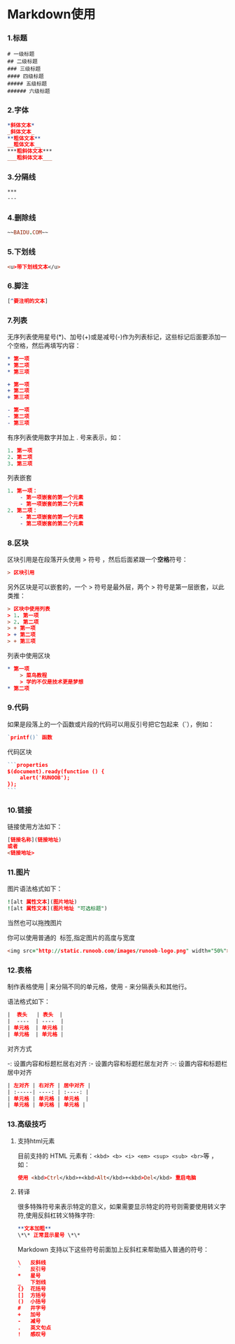 # Markdown使用

### 1.标题

```pr
# 一级标题
## 二级标题
### 三级标题
#### 四级标题
##### 五级标题
###### 六级标题
```

### 2.字体

```pro
*斜体文本*
_斜体文本_
**粗体文本**
__粗体文本__
***粗斜体文本***
___粗斜体文本___
```

### 3.分隔线

```pro
***
---
```

### 4.删除线

```pro
~~BAIDU.COM~~
```

### 5.下划线

```pro
<u>带下划线文本</u>
```

### 6.脚注

```pro
[^要注明的文本]
```

### 7.列表

无序列表使用星号(*)、加号(+)或是减号(-)作为列表标记，这些标记后面要添加一个空格，然后再填写内容：

```pro
* 第一项
* 第二项
* 第三项

+ 第一项
+ 第二项
+ 第三项

- 第一项
- 第二项
- 第三项
```

有序列表使用数字并加上 . 号来表示，如：

```pro
1. 第一项
2. 第二项
3. 第三项
```

列表嵌套

```pro
1. 第一项：
    - 第一项嵌套的第一个元素
    - 第一项嵌套的第二个元素
2. 第二项：
    - 第二项嵌套的第一个元素
    - 第二项嵌套的第二个元素
```

### 8.区块

区块引用是在段落开头使用 > 符号 ，然后后面紧跟一个**空格**符号：

```pro
> 区块引用
```

另外区块是可以嵌套的，一个 > 符号是最外层，两个 > 符号是第一层嵌套，以此类推：

```pro
> 区块中使用列表
> 1. 第一项
> 2. 第二项
> + 第一项
> + 第二项
> + 第三项
```

列表中使用区块

```pro
* 第一项
    > 菜鸟教程
    > 学的不仅是技术更是梦想
* 第二项
```

### 9.代码

如果是段落上的一个函数或片段的代码可以用反引号把它包起来（`），例如：

```pro
`printf()` 函数
```

代码区块

```pro
​```properties
$(document).ready(function () {
    alert('RUNOOB');
});
​```
```

### 10.链接

链接使用方法如下：

```pro
[链接名称](链接地址)
或者
<链接地址>
```

### 11.图片

图片语法格式如下：

```pro
![alt 属性文本](图片地址)
![alt 属性文本](图片地址 "可选标题")
```

当然也可以拖拽图片

你可以使用普通的 <img> 标签,指定图片的高度与宽度

```pro
<img src="http://static.runoob.com/images/runoob-logo.png" width="50%">
```

### 12.表格

制作表格使用 | 来分隔不同的单元格，使用 - 来分隔表头和其他行。

语法格式如下：

```pro
|  表头   | 表头  |
|  ----  | ----  |
| 单元格  | 单元格 |
| 单元格  | 单元格 |
```

对齐方式

-: 设置内容和标题栏居右对齐
:- 设置内容和标题栏居左对齐
:-: 设置内容和标题栏居中对齐

```pro
| 左对齐 | 右对齐 | 居中对齐 |
| :-----| ----: | :----: |
| 单元格 | 单元格 | 单元格  |
| 单元格 | 单元格 | 单元格 |
```

### 13.高级技巧 

1. 支持html元素

   目前支持的 HTML 元素有：`<kbd> <b> <i> <em> <sup> <sub> <br>`等 ，如：

   ```pro
   使用 <kbd>Ctrl</kbd>+<kbd>Alt</kbd>+<kbd>Del</kbd> 重启电脑
   ```

2. 转译

   很多特殊符号来表示特定的意义，如果需要显示特定的符号则需要使用转义字符,使用反斜杠转义特殊字符:

   ```pro
   **文本加粗** 
   \*\* 正常显示星号 \*\*
   ```

   Markdown 支持以下这些符号前面加上反斜杠来帮助插入普通的符号：

   ```pro
   \   反斜线
   `   反引号
   *   星号
   _   下划线
   {}  花括号
   []  方括号
   ()  小括号
   #   井字号
   +   加号
   -   减号
   .   英文句点
   !   感叹号
   ```

   

